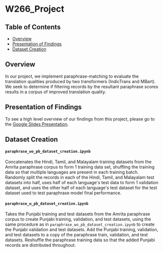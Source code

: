 # W266_Project

## Table of Contents  
- [Overview](#overview)  
- [Presentation of Findings](#presentation)
- [Dataset Creation](#dataset-creation)

## Overview <a name="overview"></a>
In our project, we implement paraphrase-matching to evaluate the translation qualities produced by two transformers (IndicTrans and MBart). We seek to determine if filtering records by the resultant paraphrase scores results in a corpus of improved translation quality.

## Presentation of Findings <a name="presentation"></a>
To see a high level overview of our findings from this project, please go to the [Google Slides Presentation](https://docs.google.com/presentation/d/1DtTs9N8rKzuyIbOM5BIr9Fj5rrlIxkeOUFAeWmrXhq4/edit?usp=sharing).

## Dataset Creation <a name="dataset-creation"></a>
#### `paraphrase_wo_pb_dataset_creation.ipynb`

Concatenates the Hindi, Tamil, and Malayalam training datasets from the Amrita paraphrase corpus to form 1 training data set, shuffling the training data so that multiple languages are present in each training batch. Randomly split the records in each of the Hindi, Tamil, and Malayalam test datasets into half, uses half of each language's test data to form 1 validation dataset, and uses the other half of each language's test dataset for the test dataset used to test paraphrase model final performance.

#### `paraphrase_w_pb_dataset_creation.ipynb`

Takes the Punjabi training and test datasets from the Amrita paraphrase corpus to create Punjabi training, validation, and test datasets, using the same procedure as in `paraphrase_wo_pb_dataset_creation.ipynb` to create the Punjabi validation and test datasets. Add the Punjabi training, validation, and test datasets to a copy of the paraphrase train, validation, and test datasets. Reshuffle the paraphrase training data so that the added Punjabi records are distributed throughout.
